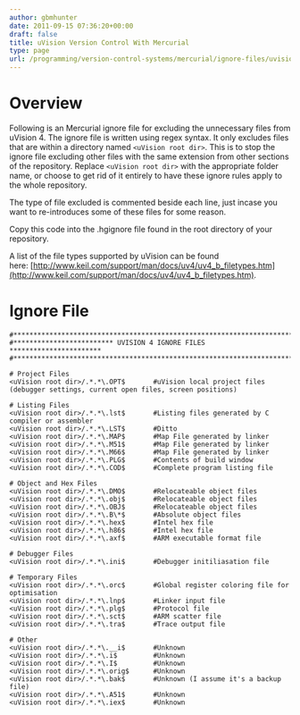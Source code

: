 ```yaml
---
author: gbmhunter
date: 2011-09-15 07:36:20+00:00
draft: false
title: uVision Version Control With Mercurial
type: page
url: /programming/version-control-systems/mercurial/ignore-files/uvision-version-control-with-mercurial
---
```


# Overview

Following is an Mercurial ignore file for excluding the unnecessary files from uVision 4. The ignore file is written using regex syntax. It only excludes files that are within a directory named `<uVision root dir>`. This is to stop the ignore file excluding other files with the same extension from other sections of the repository. Replace `<uVision root dir>` with the appropriate folder name, or choose to get rid of it entirely to have these ignore rules apply to the whole repository.

The type of file excluded is commented beside each line, just incase you want to re-introduces some of these files for some reason.

Copy this code into the .hgignore file found in the root directory of your repository.

A list of the file types supported by uVision can be found here: [http://www.keil.com/support/man/docs/uv4/uv4_b_filetypes.htm](http://www.keil.com/support/man/docs/uv4/uv4_b_filetypes.htm).

# Ignore File

```    
#************************************************************************
#************************* UVISION 4 IGNORE FILES ***********************
#************************************************************************

# Project Files
<uVision root dir>/.*.*\.OPT$		#uVision local project files (debugger settings, current open files, screen positions)

# Listing Files
<uVision root dir>/.*.*\.lst$		#Listing files generated by C compiler or assembler
<uVision root dir>/.*.*\.LST$		#Ditto
<uVision root dir>/.*.*\.MAP$		#Map File generated by linker
<uVision root dir>/.*.*\.M51$		#Map File generated by linker
<uVision root dir>/.*.*\.M66$		#Map File generated by linker
<uVision root dir>/.*.*\.PLG$		#Contents of build window
<uVision root dir>/.*.*\.COD$		#Complete program listing file

# Object and Hex Files
<uVision root dir>/.*.*\.DMO$		#Relocateable object files
<uVision root dir>/.*.*\.obj$		#Relocateable object files
<uVision root dir>/.*.*\.OBJ$		#Relocateable object files
<uVision root dir>/.*.*\.B\*$		#Absolute object files
<uVision root dir>/.*.*\.hex$		#Intel hex file
<uVision root dir>/.*.*\.h86$		#Intel hex file
<uVision root dir>/.*.*\.axf$		#ARM executable format file

# Debugger Files
<uVision root dir>/.*.*\.ini$		#Debugger initiliasation file

# Temporary Files
<uVision root dir>/.*.*\.orc$		#Global register coloring file for optimisation
<uVision root dir>/.*.*\.lnp$		#Linker input file
<uVision root dir>/.*.*\.plg$		#Protocol file
<uVision root dir>/.*.*\.sct$		#ARM scatter file
<uVision root dir>/.*.*\.tra$		#Trace output file

# Other
<uVision root dir>/.*.*\.__i$     	#Unknown
<uVision root dir>/.*.*\.i$    		#Unknown
<uVision root dir>/.*.*\.I$    		#Unknown
<uVision root dir>/.*.*\.orig$    	#Unknown
<uVision root dir>/.*.*\.bak$     	#Unknown (I assume it's a backup file)
<uVision root dir>/.*.*\.A51$     	#Unknown
<uVision root dir>/.*.*\.iex$     	#Unknown
```